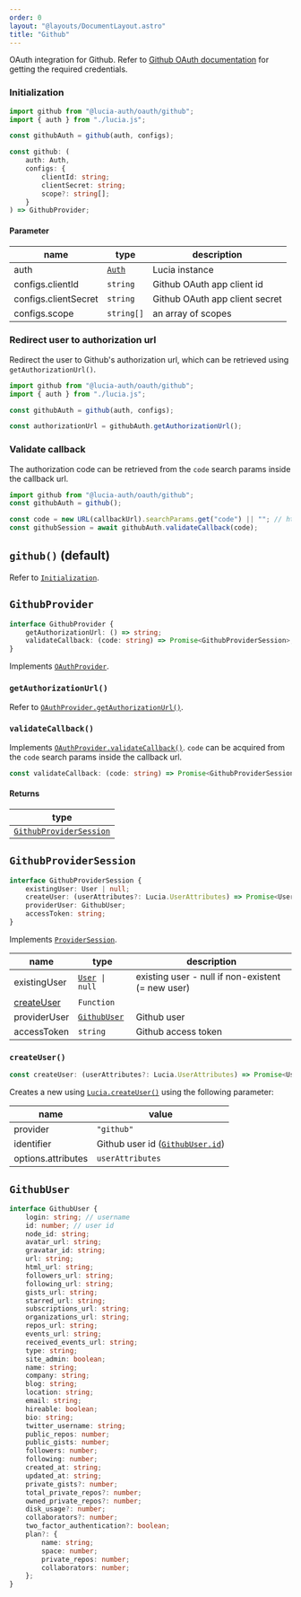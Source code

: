 ```yaml
---
order: 0
layout: "@layouts/DocumentLayout.astro"
title: "Github"
---
```


OAuth integration for Github. Refer to [Github OAuth documentation](https://docs.github.com/en/developers/apps/building-oauth-apps/authorizing-oauth-apps) for getting the required credentials.

### Initialization

```ts
import github from "@lucia-auth/oauth/github";
import { auth } from "./lucia.js";

const githubAuth = github(auth, configs);
```

```ts
const github: (
	auth: Auth,
	configs: {
		clientId: string;
		clientSecret: string;
		scope?: string[];
	}
) => GithubProvider;
```

#### Parameter

| name                 | type                                        | description                    |
| -------------------- | ------------------------------------------- | ------------------------------ |
| auth                 | [`Auth`](/reference/types/lucia-types#auth) | Lucia instance                 |
| configs.clientId     | `string`                                    | Github OAuth app client id     |
| configs.clientSecret | `string`                                    | Github OAuth app client secret |
| configs.scope        | `string[]`                                  | an array of scopes             |

### Redirect user to authorization url

Redirect the user to Github's authorization url, which can be retrieved using `getAuthorizationUrl()`.

```ts
import github from "@lucia-auth/oauth/github";
import { auth } from "./lucia.js";

const githubAuth = github(auth, configs);

const authorizationUrl = githubAuth.getAuthorizationUrl();
```

### Validate callback

The authorization code can be retrieved from the `code` search params inside the callback url.

```ts
import github from "@lucia-auth/oauth/github";
const githubAuth = github();

const code = new URL(callbackUrl).searchParams.get("code") || ""; // http://localhost:3000/api/github?code=abc => abc
const githubSession = await githubAuth.validateCallback(code);
```

## `github()` (default)

Refer to [`Initialization`](/oauth/providers/github#initialization).

## `GithubProvider`

```ts
interface GithubProvider {
	getAuthorizationUrl: () => string;
	validateCallback: (code: string) => Promise<GithubProviderSession>;
}
```

Implements [`OAuthProvider`](/oauth/reference/api-reference#oauthprovider).

### `getAuthorizationUrl()`

Refer to [`OAuthProvider.getAuthorizationUrl()`](/oauth/reference/api-reference#getauthorizationurl).

### `validateCallback()`

Implements [`OAuthProvider.validateCallback()`](/oauth/reference/api-reference#getauthorizationurl). `code` can be acquired from the `code` search params inside the callback url.

```ts
const validateCallback: (code: string) => Promise<GithubProviderSession>;
```

#### Returns

| type                                                                     |
| ------------------------------------------------------------------------ |
| [`GithubProviderSession`](/oauth/providers/github#githubprovidersession) |

## `GithubProviderSession`

```ts
interface GithubProviderSession {
	existingUser: User | null;
	createUser: (userAttributes?: Lucia.UserAttributes) => Promise<User>;
	providerUser: GithubUser;
	accessToken: string;
}
```

Implements [`ProviderSession`](/oauth/reference/api-reference#providersession).

| name                                             | type                                                  | description                                       |
| ------------------------------------------------ | ----------------------------------------------------- | ------------------------------------------------- |
| existingUser                                     | [`User`](/reference/types/lucia-types#user)` \| null` | existing user - null if non-existent (= new user) |
| [createUser](/oauth/providers/github#createuser) | `Function`                                            |                                                   |
| providerUser                                     | [`GithubUser`](/oauth/providers/github#githubuser)    | Github user                                       |
| accessToken                                      | `string`                                              | Github access token                               |

### `createUser()`

```ts
const createUser: (userAttributes?: Lucia.UserAttributes) => Promise<User>;
```

Creates a new using [`Lucia.createUser()`](/reference/api/server-api#createuser) using the following parameter:

| name               | value                                                                  |
| ------------------ | ---------------------------------------------------------------------- |
| provider           | `"github"`                                                             |
| identifier         | Github user id ([`GithubUser.id`](/oauth/providers/github#githubuser)) |
| options.attributes | `userAttributes`                                                       |

## `GithubUser`

```ts
interface GithubUser {
	login: string; // username
	id: number; // user id
	node_id: string;
	avatar_url: string;
	gravatar_id: string;
	url: string;
	html_url: string;
	followers_url: string;
	following_url: string;
	gists_url: string;
	starred_url: string;
	subscriptions_url: string;
	organizations_url: string;
	repos_url: string;
	events_url: string;
	received_events_url: string;
	type: string;
	site_admin: boolean;
	name: string;
	company: string;
	blog: string;
	location: string;
	email: string;
	hireable: boolean;
	bio: string;
	twitter_username: string;
	public_repos: number;
	public_gists: number;
	followers: number;
	following: number;
	created_at: string;
	updated_at: string;
	private_gists?: number;
	total_private_repos?: number;
	owned_private_repos?: number;
	disk_usage?: number;
	collaborators?: number;
	two_factor_authentication?: boolean;
	plan?: {
		name: string;
		space: number;
		private_repos: number;
		collaborators: number;
	};
}
```
